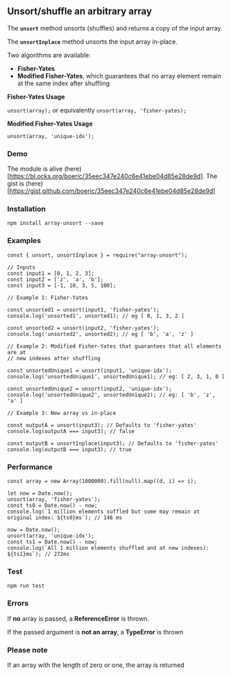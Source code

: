 ## Unsort/shuffle an arbitrary array

The **`unsort`** method unsorts (shuffles) and returns a copy of the input array.

The **`unsortInplace`** method unsorts the input array in-place.

Two algorithms are available:
- **Fisher-Yates**
- **Modified Fisher-Yates**, which guarantees that no array element remain at the same index after shuffling


**Fisher-Yates Usage**

`unsort(array);` or equivalently `unsort(array, 'fisher-yates);`


**Modified Fisher-Yates Usage**

`unsort(array, 'unique-idx');`

### Demo

The module is alive (here)[https://bl.ocks.org/boeric/35eec347e240c6e41ebe04d85e28de9d]. The gist is (here)[https://gist.github.com/boeric/35eec347e240c6e41ebe04d85e28de9d]


### Installation

`npm install array-unsort --save`

### Examples

```
const { unsort, unsortInplace } = require("array-unsort");

// Inputs
const input1 = [0, 1, 2, 3];
const input2 = ['z', 'a', 'b'];
const input3 = [-1, 10, 3, 5, 100];

// Example 1: Fisher-Yates

const unsorted1 = unsort(input1, 'fisher-yates');
console.log('unsorted1', unsorted1); // eg [ 0, 1, 3, 2 ]

const unsorted2 = unsort(input2, 'fisher-yates');
console.log('unsorted2', unsorted2); // eg [ 'b', 'a', 'z' ]

// Example 2: Modified Fisher-Yates that guarantees that all elements are at
// new indexes after shuffling

const unsortedUnique1 = unsort(input1, 'unique-idx');
console.log('unsortedUnique1', unsortedUnique1); // eg: [ 2, 3, 1, 0 ]

const unsortedUnique2 = unsort(input2, 'unique-idx');
console.log('unsortedUnique2', unsortedUnique2); // eg: [ 'b', 'z', 'a' ]

// Example 3: New array vs in-place

const outputA = unsort(input3); // Defaults to 'fisher-yates'
console.log(outputA === input3); // false

const outputB = unsortInplace(input3); // Defaults to 'fisher-yates'
console.log(outputB === input3); // true
```

### Performance
```
const array = new Array(1000000).fill(null).map((d, i) => i);

let now = Date.now();
unsort(array, 'fisher-yates');
const ts0 = Date.now() - now;
console.log(`1 million elements suffled but some may remain at original index: ${ts0}ms`); // 146 ms

now = Date.now();
unsort(array, 'unique-idx');
const ts1 = Date.now() - now;
console.log(`All 1 million elements shuffled and at new indexes): ${ts1}ms`); // 272ms
```

### Test

```
npm run test
```

### Errors

If **no** array is passed, a **ReferenceError** is thrown.

If the passed argument is **not an array**, a **TypeError** is thrown

### Please note

If an array with the length of zero or one, the array is returned
